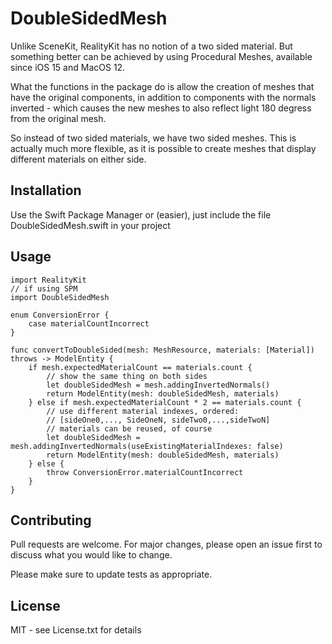 # DoubleSidedMesh

Unlike SceneKit, RealityKit has no notion of a two sided material. But something better can be achieved by using Procedural Meshes, available since iOS 15 and MacOS 12.

What the functions in the package do is allow the creation of meshes that have the original components, in addition to components with the normals inverted - which causes the new meshes to also reflect light 180 degress from the original mesh. 

So instead of two sided materials, we have two sided meshes. This is actually much more flexible, as it is possible to create meshes that display different materials on either side.

## Installation

Use the Swift Package Manager or (easier), just include the file DoubleSidedMesh.swift in your project 


## Usage

```
import RealityKit
// if using SPM
import DoubleSidedMesh

enum ConversionError {
    case materialCountIncorrect
}

func convertToDoubleSided(mesh: MeshResource, materials: [Material]) throws -> ModelEntity {
    if mesh.expectedMaterialCount == materials.count {
        // show the same thing on both sides
        let doubleSidedMesh = mesh.addingInvertedNormals()
        return ModelEntity(mesh: doubleSidedMesh, materials)
    } else if mesh.expectedMaterialCount * 2 == materials.count {
        // use different material indexes, ordered:
        // [sideOne0,..., SideOneN, sideTwo0,...,sideTwoN]
        // materials can be reused, of course
        let doubleSidedMesh = mesh.addingInvertedNormals(useExistingMaterialIndexes: false)
        return ModelEntity(mesh: doubleSidedMesh, materials)
    } else {
        throw ConversionError.materialCountIncorrect
    }
}
```

## Contributing

Pull requests are welcome. For major changes, please open an issue first
to discuss what you would like to change.

Please make sure to update tests as appropriate.

## License

MIT - see License.txt for details


